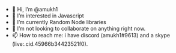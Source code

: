 

- 👋 Hi, I’m @amukh1
- 👀 I’m interested in Javascript
- 🌱 I’m currently Random Node libraries
- 💞️ I’m not looking to collaborate on anything right now.
- 📫 How to reach me: i have discord (amukh1#9613) and a skype (live:.cid.45966b34423521f0).

<!---
amukh1/amukh1 is a ✨ special ✨ repository because its `README.md` (this file) appears on your GitHub profile.
You can click the Preview link to take a look at your changes.
--->

